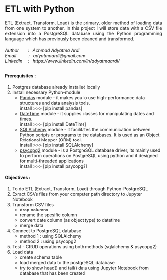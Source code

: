 # ETL with Python
<p align="justify">
ETL (Extract, Transform, Load) is the primary, older method of loading data from one system to another. In this project I will store data with a CSV file extension into a PostgreSQL database using the Python programming language which has previously been cleaned and transformed.
</p>

<h6>
Author&ensp;&ensp;&ensp;&nbsp; : &ensp;Achmad Adyatma Ardi <br>
Email&ensp;&ensp;&ensp;&ensp;&ensp;&nbsp;: &ensp;adyatmaardi@gmail.com <br>
LinkedIn&ensp;&ensp; :&ensp; https://www.linkedin.com/in/adyatmaardi/ <br>
</h6>

<div>
<h4>Prerequisites :</h4>
<ol>
  <li> Postgres database already installed locally </li>
  <li> Install necessary Python-module 
        <ul>
          <li><a href ="https://pypi.org/project/pandas/">Pandas</a> module - it makes you to use high-performance data structures and data analysis tools. <br>install >>> [pip install pandas]</li>
          <li><a href ="https://pypi.org/project/DateTime/">DateTime</a> module - it supplies classes for manipulating dates and times. <br>install >>> [pip install DateTime]</li>
          <li><a href ="https://pypi.org/project/SQLAlchemy/">SQLAlchemy</a> module - it facilitates the communication between Python scripts or programs to the databases. It is used as an Object Relational Mapper (ORM) tool. <br>install >>> [pip install SQLAlchemy]</li>
          <li><a href ="https://pypi.org/project/psycopg2/">psycopg2</a> module - is a PostgreSQL database driver, its mainly used to perform operations on PostgreSQL using python and it designed for multi-threaded applications. <br>install >>> [pip install psycopg2]</li>
        </ul>
  </li>
</ol>
</div>

<div>
 <h4>Objectives :</h4>
  <ol>
    <li>To do ETL (Extract, Transform, Load) through Python-PostgreSQL</li>
    <li>Exract CSVs files from your computer path directory to Jupyter Notebook</li>
    <li>Transform CSV files
        <ul>
          <li>drop columns</li>
          <li>rename the spesific column</li>
          <li>convert date column (as object type) to datetime</li>
          <li>merge data</li>
        </ul>
    </li>
    <li>Connect to PostgreSQL database
        <ul>
          <li>method 1 : using SQLAlchemy</li>
          <li>method 2 : using psycopg2</li>
        </ul>
    </li>
    <li>Test - CRUD operations using both methods (sqlalchemy & psycopg2)</li>
    <li>Load data
        <ul>
          <li>create schema table</li>
          <li>load merged data to the postgreSQL database</li>
          <li>try to show head() and tail() data using Jupyter Notebook from database that has been created</li>
        </ul>
    </li>
  </ol>
</div>
